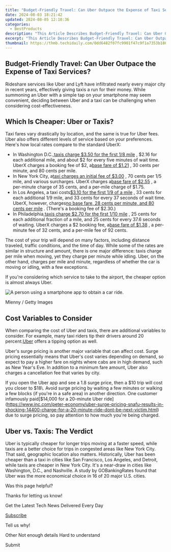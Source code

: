 ```yaml
---
title: "Budget-Friendly Travel: Can Uber Outpace the Expense of Taxi Services?"
date: 2024-08-03 18:21:42
updated: 2024-08-05 12:10:36
categories:
  - BestProducts
description: "This Article Describes Budget-Friendly Travel: Can Uber Outpace the Expense of Taxi Services?"
excerpt: "This Article Describes Budget-Friendly Travel: Can Uber Outpace the Expense of Taxi Services?"
thumbnail: https://thmb.techidaily.com/0dd6482f07fc9901f47c9f1a7353b186913c8692e5e96af0d412c737fd97f08d.jpg
---
```


## Budget-Friendly Travel: Can Uber Outpace the Expense of Taxi Services?
 Rideshare services like Uber and Lyft have infiltrated nearly every major city in recent years, effectively giving taxis a run for their money. While summoning an Uber with a simple tap on your smartphone may seem convenient, deciding between Uber and a taxi can be challenging when considering cost-effectiveness.

## Which Is Cheaper: Uber or Taxis?

 Taxi fares vary drastically by location, and the same is true for Uber fees. Uber also offers different levels of service based on your preferences. Here's how local rates compare to the standard UberX:

* In Washington D.C.,[taxis charge $3.50 for the first 1/8 mile](https://dfhv.dc.gov/page/taxicab-fares#) , $2.16 for each additional mile, and about $2 for every five minutes of wait time. UberX charges a booking fee of $2, a[base fare of $1.21](http://taxihowmuch.com/location/washington-dc-us) , 30 cents per minute, and 80 cents per mile.
* In New York City, a[taxi charges an initial fee of $3.00](https://www.nyc.gov/site/tlc/passengers/taxi-fare.page) , 70 cents per 1/5 mile, and various surcharges. UberX charges a[base fare of $2.55](https://www.investopedia.com/articles/personal-finance/021015/uber-versus-yellow-cabs-new-york-city.asp) , a per-minute charge of 35 cents, and a per-mile charge of $1.75.
* In Los Angeles, a taxi costs[$3.10 for the first 1/9 of a mile](http://www.lacitycab.com/rates/) , 33 cents for each additional 1/9 mile, and 33 cents for every 37 seconds of wait time. UberX, however, charges[no base fare, 28 cents per minute, and 80 cents per mile](http://taxihowmuch.com/location/los-angeles-ca-us) . (There's a booking fee of $2.30.)
* In Philadelphia,[taxis charge $2.70 for the first 1/10 mile](http://www.philly-taxi.com/fares.htm) , 25 cents for each additional fraction of a mile, and 25 cents for every 37.6 seconds of waiting. UberX charges a $2 booking fee, a[base fare of $1.38](http://taxihowmuch.com/location/philadelphia-pa-us) , a per-minute fee of 32 cents, and a per-mile fee of 92 cents.

 The cost of your trip will depend on many factors, including distance traveled, traffic conditions, and the time of day. While some of the rates are similar in structure and amount, there is one major difference: taxis charge per mile when moving, yet they charge per minute while idling. Uber, on the other hand, charges per mile and minute, regardless of whether the car is moving or idling, with a few exceptions.

 If you're considering which service to take to the airport, the cheaper option is almost always Uber.

![A person using a smartphone app to obtain a car ride.](https://www.lifewire.com/thmb/iqv7zY_T_WnqQmXaA0lY4m_48dU=/1500x0/filters:no_upscale():max_bytes(150000):strip_icc():format(webp)/is-uber-cheaper-or-a-taxi-5a68b71ffa6bcc003664df84.jpg)

Mlenny / Getty Images

## Cost Variables to Consider

 When comparing the cost of Uber and taxis, there are additional variables to consider. For example, many taxi riders tip their drivers around 20 percent.[Uber](https://www.lifewire.com/how-does-uber-work-3862752) offers a tipping option as well.

 Uber's surge pricing is another major variable that can affect cost. Surge pricing essentially means that Uber's cost varies depending on demand, so expect to pay a higher fare on nights where cabs are in high demand, such as New Year's Eve. In addition to a minimum fare amount, Uber also charges a cancellation fee that varies by city.

 If you open the Uber app and see a 1.8 surge price, then a $10 trip will cost you closer to $18\. ​Avoid surge pricing by waiting a few minutes or walking a few blocks (if you're in a safe area) in another direction. One customer infamously paid[$14,000 for a 20-minute Uber ride](https://www.inc.com/peter-economy/uber-surge-pricing-snafu-results-in-shocking-14400-charge-for-a-20-minute-ride-dont-be-next-victim.html) due to surge pricing, so pay attention to how much you're being charged.

## Uber vs. Taxis: The Verdict

 Uber is typically cheaper for longer trips moving at a faster speed, while taxis are a better choice for trips in congested areas like New York City. That said, geographic location also matters. Historically, Uber has been cheaper than a taxi in cities like San Francisco, Los Angeles, and Detroit, while taxis are cheaper in New York City. It's a near-draw in cities like Washington, D.C., and Nashville. A study by GOBankingRates found that Uber was the more economical choice in 16 of 20 major U.S. cities.

Was this page helpful?

Thanks for letting us know!

 Get the Latest Tech News Delivered Every Day

[Subscribe](https://www.lifewire.com/#)

Tell us why!

 Other  Not enough details  Hard to understand

 Submit

<ins class="adsbygoogle"
     style="display:block"
     data-ad-format="autorelaxed"
     data-ad-client="ca-pub-7571918770474297"
     data-ad-slot="1223367746"></ins>



<ins class="adsbygoogle"
     style="display:block"
     data-ad-client="ca-pub-7571918770474297"
     data-ad-slot="8358498916"
     data-ad-format="auto"
     data-full-width-responsive="true"></ins>
